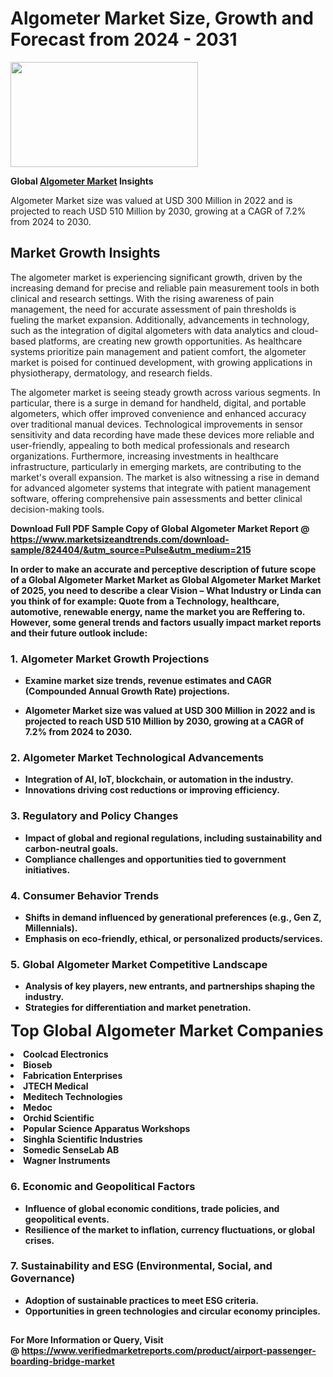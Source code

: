 <H1>Algometer Market Size, Growth and Forecast from 2024 - 2031</H1><img class="aligncenter size-medium wp-image-584254" src="https://thirdeyenews.in/wp-content/uploads/2024/09/Global-Market-Research-300x168.jpeg" alt="" width="300" height="168" /><p><strong>Global&nbsp;<a href="https://www.marketsizeandtrends.com/download-sample/824404/&amp;utm_source=Pulse&amp;utm_medium=215">Algometer Market</a> Insights</strong></p><p>Algometer Market size was valued at USD 300 Million in 2022 and is projected to reach USD 510 Million by 2030, growing at a CAGR of 7.2% from 2024 to 2030.</p><p><h2>Market Growth Insights</h2> <p>The algometer market is experiencing significant growth, driven by the increasing demand for precise and reliable pain measurement tools in both clinical and research settings. With the rising awareness of pain management, the need for accurate assessment of pain thresholds is fueling the market expansion. Additionally, advancements in technology, such as the integration of digital algometers with data analytics and cloud-based platforms, are creating new growth opportunities. As healthcare systems prioritize pain management and patient comfort, the algometer market is poised for continued development, with growing applications in physiotherapy, dermatology, and research fields.</p> <p><strong></strong></p> <p>The algometer market is seeing steady growth across various segments. In particular, there is a surge in demand for handheld, digital, and portable algometers, which offer improved convenience and enhanced accuracy over traditional manual devices. Technological improvements in sensor sensitivity and data recording have made these devices more reliable and user-friendly, appealing to both medical professionals and research organizations. Furthermore, increasing investments in healthcare infrastructure, particularly in emerging markets, are contributing to the market's overall expansion. The market is also witnessing a rise in demand for advanced algometer systems that integrate with patient management software, offering comprehensive pain assessments and better clinical decision-making tools.</p> <p><strong></p><p><span class=""><strong>Download Full PDF Sample Copy of Global Algometer Market Report</strong> @ <a href="https://www.marketsizeandtrends.com/download-sample/824404/&amp;utm_source=Pulse&amp;utm_medium=215" target="_blank">https://www.marketsizeandtrends.com/download-sample/824404/&amp;utm_source=Pulse&amp;utm_medium=215</a></span></p><p>In order to make an accurate and perceptive description of future scope of a Global&nbsp;Algometer Market Market as Global&nbsp;Algometer Market Market of 2025, you need to describe a clear Vision &ndash; What Industry or Linda can you think of for example: Quote from a Technology, healthcare, automotive, renewable energy, name the market you are Reffering to. However, some general trends and factors usually impact market reports and their future outlook include:</p><h3>1.&nbsp;<strong>Algometer Market Growth Projections</strong></h3><ul><li>Examine market size trends, revenue estimates and CAGR (Compounded Annual Growth Rate) projections.</li><li><p>Algometer Market size was valued at USD 300 Million in 2022 and is projected to reach USD 510 Million by 2030, growing at a CAGR of 7.2% from 2024 to 2030.</p></li></ul><h3>2.&nbsp;<strong>Algometer Market Technological Advancements</strong></h3><ul><li>Integration of AI, IoT, blockchain, or automation in the industry.</li><li>Innovations driving cost reductions or improving efficiency.</li></ul><h3>3.&nbsp;<strong>Regulatory and Policy Changes</strong></h3><ul><li>Impact of global and regional regulations, including sustainability and carbon-neutral goals.</li><li>Compliance challenges and opportunities tied to government initiatives.</li></ul><h3>4.&nbsp;<strong>Consumer Behavior Trends</strong></h3><ul><li>Shifts in demand influenced by generational preferences (e.g., Gen Z, Millennials).</li><li>Emphasis on eco-friendly, ethical, or personalized products/services.</li></ul><h3>5.&nbsp;<strong>Global Algometer Market Competitive Landscape</strong></h3><ul><li>Analysis of key players, new entrants, and partnerships shaping the industry.</li><li>Strategies for differentiation and market penetration.</li></ul><p data-pm-slice="1 1 []"><span style="color: inherit; font-family: inherit; font-size: 25px;">Top Global Algometer Market Companies</span></p><div class="" data-test-id=""><p><li>Coolcad Electronics</li><li> Bioseb</li><li> Fabrication Enterprises</li><li> JTECH Medical</li><li> Meditech Technologies</li><li> Medoc</li><li> Orchid Scientific</li><li> Popular Science Apparatus Workshops</li><li> Singhla Scientific Industries</li><li> Somedic SenseLab AB</li><li> Wagner Instruments</li></p></div><h3>6.&nbsp;<strong>Economic and Geopolitical Factors</strong></h3><ul><li>Influence of global economic conditions, trade policies, and geopolitical events.</li><li>Resilience of the market to inflation, currency fluctuations, or global crises.</li></ul><h3>7.&nbsp;<strong>Sustainability and ESG (Environmental, Social, and Governance)</strong></h3><ul><li>Adoption of sustainable practices to meet ESG criteria.</li><li>Opportunities in green technologies and circular economy principles.</li></ul><h2><strong style="font-size: 14px;">For More Information or Query, Visit @&nbsp;</strong><a style="background-color: #ffffff; font-size: 14px;" href="https://www.marketsizeandtrends.com/report/algometer-market/" target="_blank">https://www.verifiedmarketreports.com/product/airport-passenger-boarding-bridge-market</a></h2>
